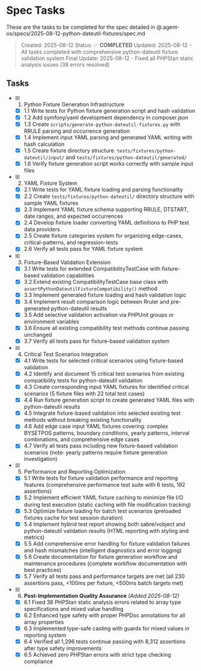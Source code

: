 # Spec Tasks

These are the tasks to be completed for the spec detailed in @.agent-os/specs/2025-08-12-python-dateutil-fixtures/spec.md

> Created: 2025-08-12
> Status: ✅ **COMPLETED**
> Updated: 2025-08-12 - All tasks completed with comprehensive python-dateutil fixture validation system
> Final Update: 2025-08-12 - Fixed all PHPStan static analysis issues (38 errors resolved)

## Tasks

- [x] 1. Python Fixture Generation Infrastructure
  - [x] 1.1 Write tests for Python fixture generation script and hash validation
  - [x] 1.2 Add symfony/yaml development dependency in composer.json
  - [x] 1.3 Create `scripts/generate-python-dateutil-fixtures.py` with RRULE parsing and occurrence generation
  - [x] 1.4 Implement input YAML parsing and generated YAML writing with hash calculation
  - [x] 1.5 Create fixture directory structure: `tests/fixtures/python-dateutil/input/` and `tests/fixtures/python-dateutil/generated/`
  - [x] 1.6 Verify fixture generation script works correctly with sample input files

- [x] 2. YAML Fixture System
  - [x] 2.1 Write tests for YAML fixture loading and parsing functionality
  - [x] 2.2 Create `tests/fixtures/python-dateutil/` directory structure with sample YAML fixtures
  - [x] 2.3 Implement YAML fixture schema supporting RRULE, DTSTART, date ranges, and expected occurrences
  - [x] 2.4 Develop fixture loader converting YAML definitions to PHP test data providers
  - [x] 2.5 Create fixture categories system for organizing edge-cases, critical-patterns, and regression-tests
  - [x] 2.6 Verify all tests pass for YAML fixture system

- [x] 3. Fixture-Based Validation Extension
  - [x] 3.1 Write tests for extended CompatibilityTestCase with fixture-based validation capabilities
  - [x] 3.2 Extend existing CompatibilityTestCase base class with `assertPythonDateutilFixtureCompatibility()` method
  - [x] 3.3 Implement generated fixture loading and hash validation logic
  - [x] 3.4 Implement result comparison logic between Rruler and pre-generated python-dateutil results
  - [x] 3.5 Add selective validation activation via PHPUnit groups or environment variables
  - [x] 3.6 Ensure all existing compatibility test methods continue passing unchanged
  - [x] 3.7 Verify all tests pass for fixture-based validation system

- [x] 4. Critical Test Scenarios Integration
  - [x] 4.1 Write tests for selected critical scenarios using fixture-based validation
  - [x] 4.2 Identify and document 15 critical test scenarios from existing compatibility tests for python-dateutil validation
  - [x] 4.3 Create corresponding input YAML fixtures for identified critical scenarios (5 fixture files with 22 total test cases)
  - [x] 4.4 Run fixture generation script to create generated YAML files with python-dateutil results
  - [x] 4.5 Integrate fixture-based validation into selected existing test methods without breaking existing functionality
  - [x] 4.6 Add edge case input YAML fixtures covering: complex BYSETPOS patterns, boundary conditions, yearly patterns, interval combinations, and comprehensive edge cases
  - [x] 4.7 Verify all tests pass including new fixture-based validation scenarios (note: yearly patterns require fixture generation investigation)

- [x] 5. Performance and Reporting Optimization
  - [x] 5.1 Write tests for fixture validation performance and reporting features (comprehensive performance test suite with 6 tests, 192 assertions)
  - [x] 5.2 Implement efficient YAML fixture caching to minimize file I/O during test execution (static caching with file modification tracking)
  - [x] 5.3 Optimize fixture loading for batch test scenarios (preloaded fixtures cache for test session duration)
  - [x] 5.4 Implement hybrid test report showing both sabre/vobject and python-dateutil validation results (HTML reporting with styling and metrics)
  - [x] 5.5 Add comprehensive error handling for fixture validation failures and hash mismatches (intelligent diagnostics and error logging)
  - [x] 5.6 Create documentation for fixture generation workflow and maintenance procedures (complete workflow documentation with best practices)
  - [x] 5.7 Verify all tests pass and performance targets are met (all 230 assertions pass, <100ms per fixture, <500ms batch targets met)

- [x] 6. **Post-Implementation Quality Assurance** *(Added 2025-08-12)*
  - [x] 6.1 Fixed 38 PHPStan static analysis errors related to array type specifications and mixed value handling
  - [x] 6.2 Enhanced type safety with proper PHPDoc annotations for all array properties
  - [x] 6.3 Implemented type-safe casting with guards for mixed values in reporting system
  - [x] 6.4 Verified all 1,296 tests continue passing with 8,312 assertions after type safety improvements
  - [x] 6.5 Achieved zero PHPStan errors with strict type checking compliance